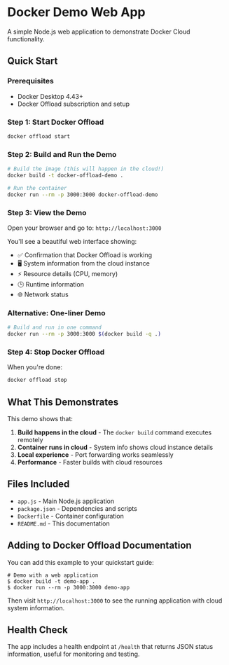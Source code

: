 # Docker Demo Web App

A simple Node.js web application to demonstrate Docker Cloud functionality.

## Quick Start 

### Prerequisites
- Docker Desktop 4.43+
- Docker Offload subscription and setup

### Step 1: Start Docker Offload
```bash
docker offload start
```

### Step 2: Build and Run the Demo
```bash
# Build the image (this will happen in the cloud!)
docker build -t docker-offload-demo .

# Run the container
docker run --rm -p 3000:3000 docker-offload-demo
```

### Step 3: View the Demo
Open your browser and go to: `http://localhost:3000`

You'll see a beautiful web interface showing:
- ✅ Confirmation that Docker Offload is working
- 🖥️ System information from the cloud instance
- ⚡ Resource details (CPU, memory)
- 🕒 Runtime information
- 🌐 Network status

### Alternative: One-liner Demo
```bash
# Build and run in one command
docker run --rm -p 3000:3000 $(docker build -q .)
```

### Step 4: Stop Docker Offload
When you're done:
```bash
docker offload stop
```

## What This Demonstrates

This demo shows that:
1. **Build happens in the cloud** - The `docker build` command executes remotely
2. **Container runs in cloud** - System info shows cloud instance details
3. **Local experience** - Port forwarding works seamlessly
4. **Performance** - Faster builds with cloud resources

## Files Included

- `app.js` - Main Node.js application
- `package.json` - Dependencies and scripts
- `Dockerfile` - Container configuration
- `README.md` - This documentation

## Adding to Docker Offload Documentation

You can add this example to your quickstart guide:

```console
# Demo with a web application
$ docker build -t demo-app .
$ docker run --rm -p 3000:3000 demo-app
```

Then visit `http://localhost:3000` to see the running application with cloud system information.

## Health Check

The app includes a health endpoint at `/health` that returns JSON status information, useful for monitoring and testing.
